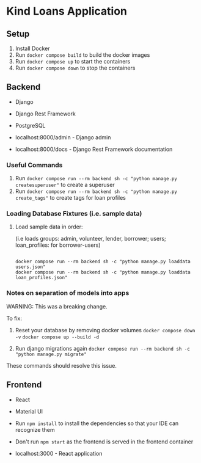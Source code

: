 # Kind Loans Application

## Setup

1. Install Docker
1. Run `docker compose build` to build the docker images
1. Run `docker compose up` to start the containers
1. Run `docker compose down` to stop the containers

## Backend

- Django
- Django Rest Framework
- PostgreSQL

- localhost:8000/admin - Django admin
- localhost:8000/docs - Django Rest Framework documentation

### Useful Commands

1. Run `docker compose run --rm backend sh -c "python manage.py
   createsuperuser"` to create a superuser
1. Run `docker compose run --rm backend sh -c "python manage.py
   create_tags"` to create tags for loan profiles
   
### Loading Database Fixtures (i.e. sample data)

1. Load sample data in order:
   
   (i.e loads groups: admin, volunteer, lender, borrower; users; loan_profiles: for borrower-users)
   
   ```

   docker compose run --rm backend sh -c "python manage.py loaddata users.json"
   docker compose run --rm backend sh -c "python manage.py loaddata loan_profiles.json"

   ```

### Notes on separation of models into apps

WARNING: This was a breaking change.

To fix:
1. Reset your database by removing docker volumes
   `docker compose down -v`
   `docker compose up --build -d`

1. Run django migrations again
   `docker compose run --rm backend sh -c "python manage.py migrate"`

These commands should resolve this issue.

## Frontend

- React
- Material UI

- Run `npm install` to install the dependencies so that your IDE can recognize them
- Don't run `npm start` as the frontend is served in the frontend container

- localhost:3000 - React application

